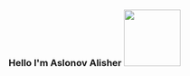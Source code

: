 ### Hello I'm Aslonov Alisher <img style="width:100px;" src="https://media.tenor.com/6TDWSMc7cOMAAAAC/hi-hello.gif">
